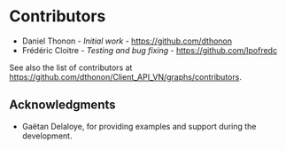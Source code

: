 # Contributors

- Daniel Thonon - _Initial work_ - https://github.com/dthonon
- Frédéric Cloitre - _Testing and bug fixing_ - https://github.com/lpofredc

See also the list of contributors at https://github.com/dthonon/Client_API_VN/graphs/contributors.

## Acknowledgments

- Gaëtan Delaloye, for providing examples and support during the development.
